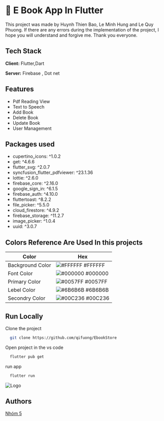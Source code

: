 
# 📙 E Book App In Flutter
This project was made by Huynh Thien Bao, Le Minh Hung and Le Quy Phuong. If there are any errors during the implementation of the project, I hope you will understand and forgive me. Thank you everyone.





## Tech Stack

**Client:** Flutter,Dart

**Server:** Firebase , Dot net

## Features

- Pdf Reading View
- Text to Speech
- Add Book
- Delete Book 
- Update Book
- User Management 

## Packages used 
 - cupertino_icons: ^1.0.2
 -  get: ^4.6.6
 - flutter_svg: ^2.0.7
 - syncfusion_flutter_pdfviewer: ^23.1.36
 - lottie: ^2.6.0
 - firebase_core: ^2.16.0
 - google_sign_in: ^6.1.5
 - firebase_auth: ^4.10.0
 - fluttertoast: ^8.2.2
 - file_picker: ^5.5.0
-  cloud_firestore: ^4.9.2
 - firebase_storage: ^11.2.7
 - image_picker: ^1.0.4
 - uuid: ^3.0.7
   
## Colors Reference Are Used In this projects 

| Color             | Hex                                                                |
| ----------------- | ------------------------------------------------------------------ |
| Background Color | ![#FFFFFF](https://via.placeholder.com/10/FFFFFF?text=+) #FFFFFF |
| Font Color | ![#000000](https://via.placeholder.com/10/000000?text=+) #000000 |
| Primary Color | ![#0057FF](https://via.placeholder.com/10/0057FF?text=+) #0057FF |
| Lebel Color | ![#6B6B6B](https://via.placeholder.com/10/6B6B6B?text=+) #6B6B6B |
| Secondry Color | ![#00C236](https://via.placeholder.com/10/00C236?text=+) #00C236 |


## Run Locally

Clone the project

```bash
  git clone https://github.com/qifuong/EbookStore
```

Open project in the vs code

```bash
  flutter pub get
```

run app 

```bash
  flutter run
```


![Logo](https://blogger.googleusercontent.com/img/b/R29vZ2xl/AVvXsEgtpiFeWcFePNVWgQbGKd5E0oj1RnVWLCfhTxYboUSD9f9yjHvV7TXE8UNdZzNHiBfigeW0QzOtzlGqqJ12FuJpcenDMW3EXiij5zvMy4CZROuxr2lFcYVIjMeF52vHPWWj05CIy2RyBD3DRbXyr0vjUpfEq3P0nYOwwJCNVln3GmmBVcjlFY5W7v6Tais/s2604/Banner%202.png)


## Authors

<a href="https://github.com/qifuong/" target="blank">Nhóm 5 </a>

